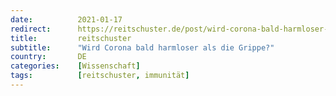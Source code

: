 ```yaml
---
date:          2021-01-17
redirect:      https://reitschuster.de/post/wird-corona-bald-harmloser-als-die-grippe/
title:         reitschuster
subtitle:      "Wird Corona bald harmloser als die Grippe?"
country:       DE
categories:    [Wissenschaft]
tags:          [reitschuster, immunität]
---
```

